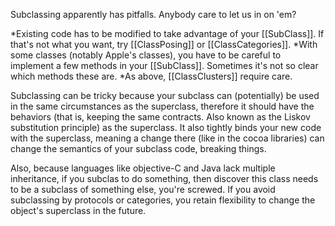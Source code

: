 Subclassing apparently has pitfalls. Anybody care to let us in on 'em?


*Existing code has to be modified to take advantage of your [[SubClass]]. If that's not what you want, try [[ClassPosing]] or [[ClassCategories]].
*With some classes (notably Apple's classes), you have to be careful to implement a few methods in your [[SubClass]]. Sometimes it's not so clear which methods these are.
*As above, [[ClassClusters]] require care.


Subclassing can be tricky because your subclass can (potentially) be used in the same circumstances as the superclass, therefore it should have the behaviors (that is, keeping the same contracts.  Also known as the Liskov substitution principle) as the superclass.  It also tightly binds your new code with the superclass, meaning a change there (like in the cocoa libraries) can change the semantics of your subclass code, breaking things.

Also, because languages like objective-C and Java lack multiple inheritance, if you subclas to do something, then discover this class needs to be a subclass of something else, you're screwed.  If you avoid subclassing by protocols or categories, you retain flexibility to change the object's superclass in the future.
